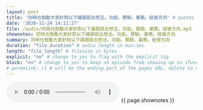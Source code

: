 ```yaml
---
layout: post
title: '同時也鼓勵大家針對以下議題提出想法。功能。實驗。業務。經營方向' # quotes allow forbidden characters like the colon
date: '2020-11-24 14:11:27'
file: /audio/同時也鼓勵大家針對以下議題提出想法。功能。實驗。業務。經營方向.mp3
shownotes: 同時也鼓勵大家針對以下議題提出想法。功能。實驗。業務。經營方向
summary: 同時也鼓勵大家針對以下議題提出想法。功能。實驗。業務。經營方向
duration: "file_duration" # audio length in min:sec
length: "file_length" # filesize in bytes
explicit: "no" # change to yes to flag with the explicit tag
block: "no" # change to yes to keep an episode from showing up in iTunes
# permalink: /1 # will be the ending part of the pages URL, delete to default to the title
---
```


<audio controls>
<source src="{{site.url}}{{site.baseurl}}{{ page.file }}" type="audio/x-mp3">
Your browser does not support the audio element.
</audio>
{{ page.shownotes }}
